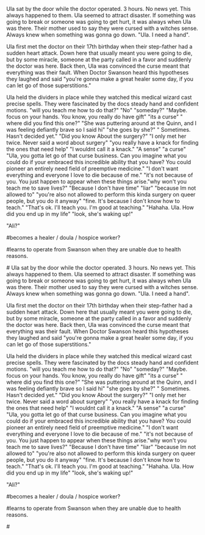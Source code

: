 Ula sat by the door while the doctor operated. 3 hours. No news yet.
This always happened to them. Ula seemed to attract disaster. If
something was going to break or someone was going to get hurt, it was
always when Ula was there. Their mother used to say they were cursed
with a witches sense. Always knew when something was gonna go down.
"Ula. I need a hand".

Ula first met the doctor on their 17th birthday when their step-father
had a sudden heart attack. Down here that usually meant you were going
to die, but by some miracle, someone at the party called in a favor and
suddenly the doctor was here. Back then, Ula was convinced the curse
meant that everything was their fault. When Doctor Swanson heard this
hypotheses they laughed and said "you're gonna make a great healer some
day, if you can let go of those superstitions."

Ula held the dividers in place while they watched this medical wizard
cast precise spells. They were fascinated by the docs steady hand and
confident motions. "will you teach me how to do that?" "No" "someday?"
"Maybe. focus on your hands. You know, you really do have gift" "its a
curse" " where did you find this one?" "She was puttering around at the
Quinn, and I was feeling defiantly brave so I said hi" "she goes by
she?" " Sometimes. Hasn\'t decided yet." "Did you know About the
surgery?" "I only met her twice. Never said a word about surgery" "you
really have a knack for finding the ones that need help" "I wouldnt call
it a knack." "A sense" "a curse" "Ula, you gotta let go of that curse
business. Can you imagine what you could do if your embraced this
incredible ability that you have? You could pioneer an entirely need
field of preemptive medicine." "I don\'t want everything and everyone I
love to die because of me." "it\'s not because of you. You just happen
to appear when these things arise."why won\'t you teach me to save
lives?" "Because I don\'t have time" "liar" "because Im not allowed to"
"you\'re also not allowed to perform this kinda surgery on queer people,
but you do it anyway" "fine. It\'s because I don\'t know how to teach."
"That\'s ok. I\'ll teach you. I\'m good at teaching." "Hahaha. Ula. How
did you end up in my life" "look, she\'s waking up!"

"Ali?"

#becomes a healer / doula / hospice worker?

#learns to operate from Swanson when they are unable due to health
reasons.

\#
Ula sat by the door while the doctor operated. 3 hours. No news yet.
This always happened to them. Ula seemed to attract disaster. If
something was going to break or someone was going to get hurt, it was
always when Ula was there. Their mother used to say they were cursed
with a witches sense. Always knew when something was gonna go down.
"Ula. I need a hand".

Ula first met the doctor on their 17th birthday when their step-father
had a sudden heart attack. Down here that usually meant you were going
to die, but by some miracle, someone at the party called in a favor and
suddenly the doctor was here. Back then, Ula was convinced the curse
meant that everything was their fault. When Doctor Swanson heard this
hypotheses they laughed and said "you're gonna make a great healer some
day, if you can let go of those superstitions."

Ula held the dividers in place while they watched this medical wizard
cast precise spells. They were fascinated by the docs steady hand and
confident motions. "will you teach me how to do that?" "No" "someday?"
"Maybe. focus on your hands. You know, you really do have gift" "its a
curse" " where did you find this one?" "She was puttering around at the
Quinn, and I was feeling defiantly brave so I said hi" "she goes by
she?" " Sometimes. Hasn\'t decided yet." "Did you know About the
surgery?" "I only met her twice. Never said a word about surgery" "you
really have a knack for finding the ones that need help" "I wouldnt call
it a knack." "A sense" "a curse" "Ula, you gotta let go of that curse
business. Can you imagine what you could do if your embraced this
incredible ability that you have? You could pioneer an entirely need
field of preemptive medicine." "I don\'t want everything and everyone I
love to die because of me." "it\'s not because of you. You just happen
to appear when these things arise."why won\'t you teach me to save
lives?" "Because I don\'t have time" "liar" "because Im not allowed to"
"you\'re also not allowed to perform this kinda surgery on queer people,
but you do it anyway" "fine. It\'s because I don\'t know how to teach."
"That\'s ok. I\'ll teach you. I\'m good at teaching." "Hahaha. Ula. How
did you end up in my life" "look, she\'s waking up!"

"Ali?"

#becomes a healer / doula / hospice worker?

#learns to operate from Swanson when they are unable due to health
reasons.

\#